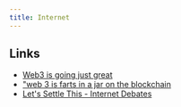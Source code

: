 ```yaml
---
title: Internet
---
```


## Links

- [Web3 is going just great](https://web3isgoinggreat.com/)
- ["web 3 is farts in a jar on the blockchain](https://twitter.com/rknightuk/status/1478665294122004487)
- [Let's Settle This - Internet Debates](https://neal.fun/lets-settle-this/)